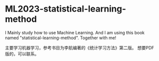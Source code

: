 # ML2023-statistical-learning-method
I Mainly study how to use Machine Learning. And I am using this book named "statistical-learning-method". Together with me!

主要学习机器学习，参考书目为李航编著的《统计学习方法》第二版。 想要PDF版的，可以联系。
